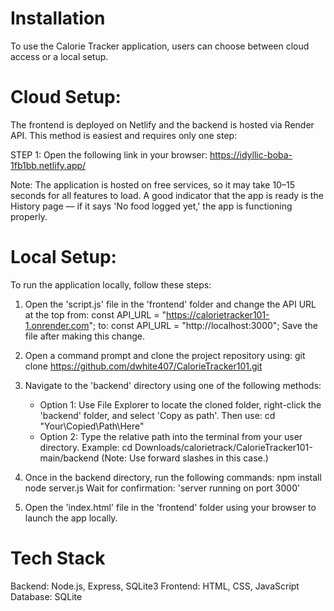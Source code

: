 # Installation
To use the Calorie Tracker application, users can choose between cloud access or a local setup.

# Cloud Setup:
The frontend is deployed on Netlify and the backend is hosted via Render API. This method is easiest and requires only one step:

STEP 1:
Open the following link in your browser:  https://idyllic-boba-1fb1bb.netlify.app/

Note: The application is hosted on free services, so it may take 10–15 seconds for all features to load. A good indicator that the app is ready is the History page — if it says 'No food logged yet,' the app is functioning properly.

# Local Setup:
To run the application locally, follow these steps:

1. Open the 'script.js' file in the 'frontend' folder and change the API URL at the top from:
   const API_URL = "https://calorietracker101-1.onrender.com";
   to:
   const API_URL = "http://localhost:3000";
   Save the file after making this change.

2. Open a command prompt and clone the project repository using:
   git clone https://github.com/dwhite407/CalorieTracker101.git

3. Navigate to the 'backend' directory using one of the following methods:
   - Option 1: Use File Explorer to locate the cloned folder, right-click the 'backend' folder, and select 'Copy as path'. Then use:
     cd "Your\Copied\Path\Here"
   - Option 2: Type the relative path into the terminal from your user directory. Example:
     cd Downloads/calorietrack/CalorieTracker101-main/backend
     (Note: Use forward slashes in this case.)

4. Once in the backend directory, run the following commands:
   npm install
   node server.js
   Wait for confirmation: 'server running on port 3000'

5. Open the 'index.html' file in the 'frontend' folder using your browser to launch the app locally.


# Tech Stack

Backend: Node.js, Express, SQLite3 Frontend: HTML, CSS, JavaScript Database: SQLite
